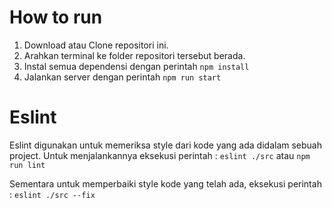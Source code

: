 # How to run

 1. Download atau Clone repositori ini.
 2. Arahkan terminal ke folder repositori tersebut berada.
 3. Instal semua dependensi dengan perintah `npm install`
 4. Jalankan server dengan perintah `npm run start`

# Eslint 

Eslint digunakan untuk memeriksa style dari kode yang ada didalam sebuah project. Untuk menjalankannya eksekusi perintah : `eslint ./src` atau `npm run lint`

Sementara untuk memperbaiki style kode yang telah ada, eksekusi perintah : `eslint ./src --fix`
